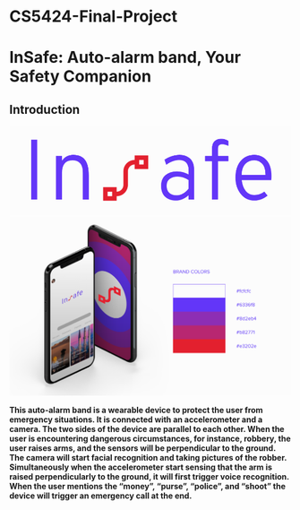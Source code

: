 # CS5424-Final-Project
# InSafe: Auto-alarm band, Your Safety Companion
## Introduction

![logo1](https://github.com/williamzhang012998/CS5424-Final-Project/blob/main/logo1.png)
![logo2](https://github.com/williamzhang012998/CS5424-Final-Project/blob/main/logo2.png)

**This auto-alarm band is a wearable device to protect the user from emergency situations. It is connected with an accelerometer and a camera. The two sides of the device are parallel to each other. When the user is encountering dangerous circumstances, for instance, robbery, the user raises arms, and the sensors will be perpendicular to the ground. The camera will start facial recognition and taking pictures of the robber. Simultaneously when the accelerometer start sensing that the arm is raised perpendicularly to the ground, it will first trigger voice recognition. When the user mentions the “money”, “purse”, “police”, and “shoot” the device will trigger an emergency call at the end.**
